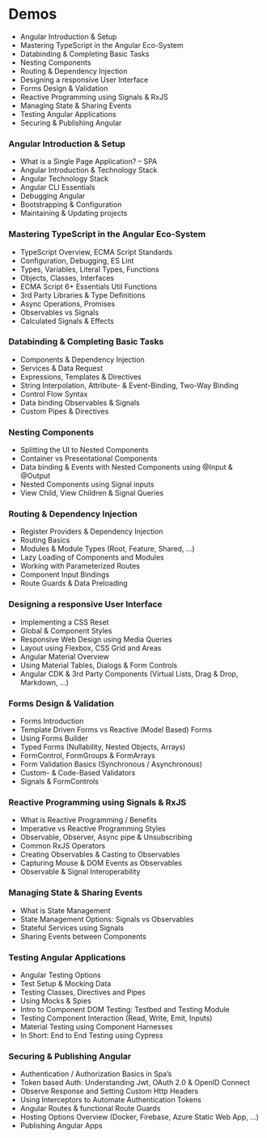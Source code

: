 # Demos

- Angular Introduction & Setup
- Mastering TypeScript in the Angular Eco-System
- Databinding & Completing Basic Tasks
- Nesting Components
- Routing & Dependency Injection
- Designing a responsive User Interface
- Forms Design & Validation
- Reactive Programming using Signals & RxJS
- Managing State & Sharing Events
- Testing Angular Applications
- Securing & Publishing Angular

### Angular Introduction & Setup

- What is a Single Page Application? – SPA
- Angular Introduction & Technology Stack
- Angular Technology Stack
- Angular CLI Essentials
- Debugging Angular
- Bootstrapping & Configuration
- Maintaining & Updating projects

### Mastering TypeScript in the Angular Eco-System

- TypeScript Overview, ECMA Script Standards
- Configuration, Debugging, ES Lint
- Types, Variables, Literal Types, Functions
- Objects, Classes, Interfaces
- ECMA Script 6+ Essentials Util Functions
- 3rd Party Libraries & Type Definitions
- Async Operations, Promises 
- Observables vs Signals
- Calculated Signals & Effects

### Databinding & Completing Basic Tasks

- Components & Dependency Injection 
- Services & Data Request
- Expressions, Templates & Directives
- String Interpolation, Attribute- & Event-Binding, Two-Way Binding
- Control Flow Syntax
- Data binding Observables & Signals
- Custom Pipes & Directives

### Nesting Components

- Splitting the UI to Nested Components
- Container vs Presentational Components
- Data binding & Events with Nested Components using @Input & @Output
- Nested Components using Signal inputs
- View Child, View Children & Signal Queries

### Routing & Dependency Injection

- Register Providers & Dependency Injection
- Routing Basics
- Modules & Module Types (Root, Feature, Shared, ...)
- Lazy Loading of Components and Modules
- Working with Parameterized Routes
- Component Input Bindings
- Route Guards & Data Preloading

### Designing a responsive User Interface

- Implementing a CSS Reset
- Global & Component Styles
- Responsive Web Design using Media Queries
- Layout using Flexbox, CSS Grid and Areas
- Angular Material Overview
- Using Material Tables, Dialogs & Form Controls
- Angular CDK & 3rd Party Components (Virtual Lists, Drag & Drop, Markdown, ...)

### Forms Design & Validation

- Forms Introduction
- Template Driven Forms vs Reactive (Model Based) Forms
- Using Forms Builder
- Typed Forms (Nullability, Nested Objects, Arrays)
- FormControl, FormGroups & FormArrays
- Form Validation Basics (Synchronous / Asynchronous)
- Custom- & Code-Based Validators
- Signals & FormControls

### Reactive Programming using Signals & RxJS

- What is Reactive Programming / Benefits
- Imperative vs Reactive Programming Styles
- Observable, Observer, Async pipe & Unsubscribing
- Common RxJS Operators
- Creating Observables & Casting to Observables
- Capturing Mouse & DOM Events as Observables
- Observable & Signal Interoperability

### Managing State & Sharing Events

- What is State Management
- State Management Options: Signals vs Observables
- Stateful Services using Signals
- Sharing Events between Components

### Testing Angular Applications

- Angular Testing Options
- Test Setup & Mocking Data
- Testing Classes, Directives and Pipes
- Using Mocks & Spies
- Intro to Component DOM Testing: Testbed and Testing Module
- Testing Component Interaction (Read, Write, Emit, Inputs)
- Material Testing using Component Harnesses
- In Short: End to End Testing using Cypress

### Securing & Publishing Angular

- Authentication / Authorization Basics in Spa’s
- Token based Auth: Understanding Jwt, OAuth 2.0 & OpenID Connect
- Observe Response and Setting Custom Http Headers
- Using Interceptors to Automate Authentication Tokens
- Angular Routes & functional Route Guards
- Hosting Options Overview (Docker, Firebase, Azure Static Web App, …)
- Publishing Angular Apps
